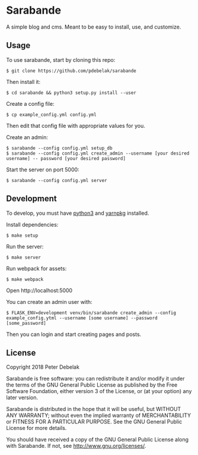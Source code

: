 Sarabande
=========

A simple blog and cms. Meant to be easy to install, use, and customize.

## Usage

To use sarabande, start by cloning this repo:

```
$ git clone https://github.com/pdebelak/sarabande
```

Then install it:

```
$ cd sarabande && python3 setup.py install --user
```

Create a config file:

```
$ cp example_config.yml config.yml
```

Then edit that config file with appropriate values for you.

Create an admin:

```
$ sarabande --config config.yml setup_db
$ sarabande --config config.yml create_admin --username [your desired username] -- password [your desired password]
```

Start the server on port 5000:

```
$ sarabande --config config.yml server
```

## Development

To develop, you must have [python3](https://www.python.org/) and
[yarnpkg](https://yarnpkg.com) installed.

Install dependencies:

```
$ make setup
```

Run the server:

```
$ make server
```

Run webpack for assets:

```
$ make webpack
```

Open http://localhost:5000

You can create an admin user with:

```
$ FLASK_ENV=development venv/bin/sarabande create_admin --config example_config.ytml --username [some username] --password [some_password]
```

Then you can login and start creating pages and posts.

## License

Copyright 2018 Peter Debelak

Sarabande is free software: you can redistribute it and/or modify
it under the terms of the GNU General Public License as published by
the Free Software Foundation, either version 3 of the License, or
(at your option) any later version.

Sarabande is distributed in the hope that it will be useful,
but WITHOUT ANY WARRANTY; without even the implied warranty of
MERCHANTABILITY or FITNESS FOR A PARTICULAR PURPOSE.  See the
GNU General Public License for more details.

You should have received a copy of the GNU General Public License
along with Sarabande.  If not, see <http://www.gnu.org/licenses/>.
